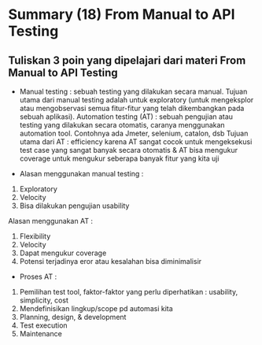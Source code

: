 # Summary (18) From Manual to API Testing
## Tuliskan 3 poin yang dipelajari dari materi From Manual to API Testing

- Manual testing		: sebuah testing yang dilakukan secara manual. Tujuan utama dari manual testing adalah untuk exploratory (untuk mengeksplor atau mengobservasi semua fitur-fitur yang telah dikembangkan pada sebuah aplikasi). 
Automation testing (AT) : sebuah pengujian atau testing yang dilakukan secara otomatis, caranya menggunakan automation tool. Contohnya ada Jmeter, selenium, catalon, dsb
Tujuan utama dari AT : efficiency karena AT sangat cocok untuk mengeksekusi test case yang sangat banyak secara otomatis & AT bisa mengukur coverage untuk mengukur seberapa banyak fitur yang kita uji

- Alasan menggunakan manual testing	: 
1.	Exploratory
2.	Velocity
3.	Bisa dilakukan pengujian usability

Alasan menggunakan AT : 
1.	Flexibility
2.	Velocity
3.	Dapat mengukur coverage
4.	Potensi terjadinya eror atau kesalahan bisa diminimalisir

- Proses AT :
1.	Pemilihan test tool, faktor-faktor yang perlu diperhatikan : usability, simplicity, cost
2.	Mendefinisikan lingkup/scope pd automasi kita
3.	Planning, design, & development
4.	Test execution
5.	Maintenance 
